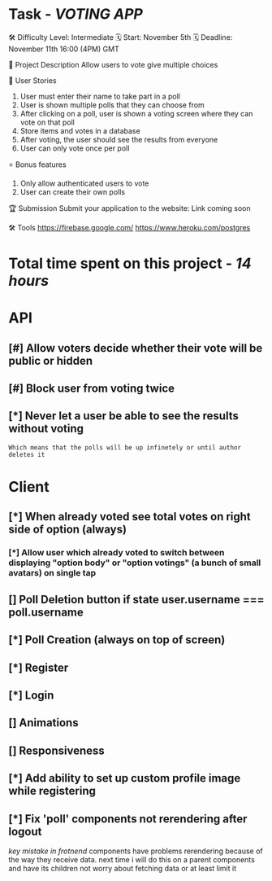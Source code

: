 # Task - *VOTING APP*

🛠️ Difficulty Level: Intermediate
🗓️ Start: November 5th
🗓️ Deadline: November 11th 16:00 (4PM) GMT

📝 Project Description
Allow users to vote give multiple choices

📔 User Stories
1. User must enter their name to take part in a poll
2. User is shown multiple polls that they can choose from
3. After clicking on a poll, user is shown a voting screen where they can vote on that poll
4. Store items and votes in a database
5. After voting, the user should see the results from everyone
6. User can only vote once per poll

⭐ Bonus features
1. Only allow authenticated users to vote
2. User can create their own polls 

🏆 Submission
Submit your application to the website:
Link coming soon

🛠️  Tools
https://firebase.google.com/
https://www.heroku.com/postgres



# Total time spent on this project - *14 hours*

# API
## [#] Allow voters decide whether their vote will be public or hidden
## [#] Block user from voting twice
## [*] Never let a user be able to see the results without voting
    Which means that the polls will be up infinetely or until author deletes it

# Client 
## [*] When already voted see total votes on right side of option (always)
### [*] Allow user which already voted to switch between displaying "option body" or "option votings" (a bunch of small avatars) on single tap
## [] Poll Deletion button if state user.username === poll.username
## [*] Poll Creation (always on top of screen)
## [*] Register
## [*] Login
## [] Animations
## [] Responsiveness
## [*] Add ability to set up custom profile image while registering
## [*] Fix 'poll' components not rerendering after logout 



*key mistake in frotnend*
components have problems rerendering because of the way they receive data. next time i will do this on a parent components and have its children not worry about fetching data or at least limit it